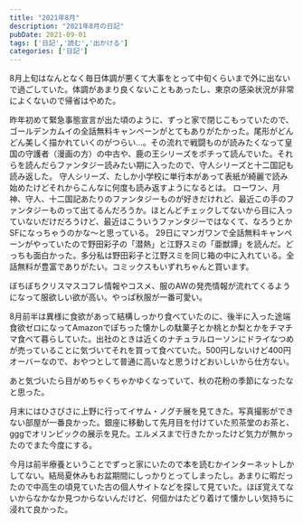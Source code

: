 ```yaml
---
title: "2021年8月"
description: "2021年8月の日記"
pubDate: 2021-09-01
tags: ['日記','読む','出かける']
categories: ['日記']
---
```


8月上旬はなんとなく毎日体調が悪くて大事をとって中旬くらいまで外に出ないで過ごしていた。体調があまり良くないこともあったし、東京の感染状況が非常によくないので帰省はやめた。

昨年初めて緊急事態宣言が出た頃のように、ずっと家で閉じこもっていたので、ゴールデンカムイの全話無料キャンペーンがとてもありがたかった。尾形がどんどん美しく描かれていくのがつらい…。その流れで戦闘ものが読みたくなって皇国の守護者（漫画の方）の中古や、鹿の王シリーズをポチって読んでいた。それらを読んだらファンタジー読みたい期に入ったので、守人シリーズと十二国記も読み返した。
守人シリーズ、たしか小学校に単行本があって表紙が綺麗で読み始めたけどそれからこんなに何度も読み返すようになるとは。
ローワン、月神、守人、十二国記あたりのファンタジーものが好きだけれど、最近この手のファンタジーものって出てるんだろうか。ほとんどチェックしてないから目に入っていないだけだろうけど、最近はこういうファンタジーではなくて、なろうとかSFになっちゃうのかな〜と思っている。
29日にマンガワンで全話無料キャンペーンがやっていたので野田彩子の「潜熱」と江野スミの「亜獣譚」を読んだ。どっちも面白かった。多分私は野田彩子と江野スミを同じ箱の中に入れている。全話無料が豊富でありがたい。コミックスもいずれちゃんと買います。

ぼちぼちクリスマスコフレ情報やコスメ、服のAWの発売情報が流れてくるようになって服欲しい欲が高い。やっぱ秋服が一番可愛い。

8月前半は異様に食欲があって結構しっかり食べていたのに、後半に入った途端食欲ゼロになってAmazonでぽちった懐かしの駄菓子とか桃とか梨とかをチマチマ食べて暮らしていた。出社のときは近くのナチュラルローソンにドライなつめが売っていることに気づいてそれを買って食べていた。500円しないけど400円オーバーなので、おやつとして普通に高いなと思うけどおいしいから仕方ない。

あと気づいたら目がめちゃくちゃかゆくなっていて、秋の花粉の季節になったなと思った。

月末にはひさびさに上野に行ってイサム・ノグチ展を見てきた。写真撮影ができない部屋が一番良かった。銀座に移動して先月目を付けていた煎茶堂のお茶と、gggでオリンピックの展示を見た。エルメスまで行きたかったけど気力が無かったのでまた今度にする。

今月は前半療養ということでずっと家にいたので本を読むかインターネットしかしてない。結局夏休みもお盆期間にしっかりとってしまったし。あまりに暇だったので中高生の頃見ていた古の個人サイトなどを探して見ていた。ほぼ覚えてないからなかなか見つからないんだけど、何個かはたどり着けて懐かしい気持ちに浸れて良かった。
